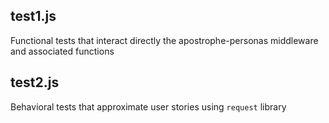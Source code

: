 ## test1.js
Functional tests that interact directly the apostrophe-personas middleware and associated functions

## test2.js
Behavioral tests that approximate user stories using `request` library
